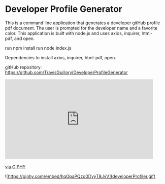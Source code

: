 # Developer Profile Generator

This is a command line application that generates a developer gitHub profile pdf document. 
The user is prompted for the developer name and a favorite color. 
This application is built with node.js and uses axios, inquirer, html-pdf, and open. 


run npm install
run node index.js


Dependencies to install axios, inquirer, html-pdf, open.

gitHub repository: https://github.com/TravisGuillory/DeveloperProfileGenerator

<iframe src="https://giphy.com/embed/hqOpaPQzo0DyyT8JvV" width="480" height="258" frameBorder="0" class="giphy-embed" allowFullScreen></iframe><p><a href="https://giphy.com/gifs/hqOpaPQzo0DyyT8JvV">via GIPHY</a></p>

![https://giphy.com/embed/hqOpaPQzo0DyyT8JvV](developerProfiler.gif)  
